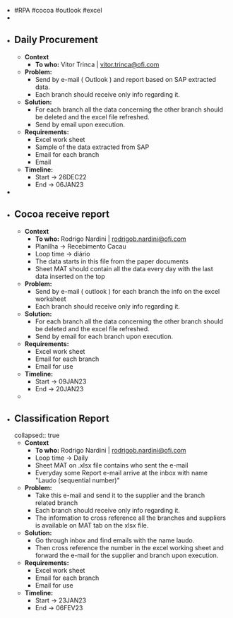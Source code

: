 - #RPA #cocoa #outlook #excel
-
- ## Daily Procurement
	- **Context**
		- **To who:** Vitor Trinca | vitor.trinca@ofi.com
	- **Problem:**
		- Send by e-mail ( Outlook ) and report based on SAP extracted data.
		- Each branch should receive only info regarding it.
	- **Solution:**
		- For each branch all the data concerning the other branch should be deleted and the excel file refreshed.
		- Send by email upon execution.
	- **Requirements:**
		- Excel work sheet
		- Sample of the data extracted from SAP
		- Email for each branch
		- Email
	- **Timeline:**
		- Start -> 26DEC22
		- End -> 06JAN23
-
- ## Cocoa receive report
	- **Context**
		- **To who:** Rodrigo Nardini | rodrigob.nardini@ofi.com
		- Planilha -> Recebimento Cacau
		- Loop time -> diário
		- The data starts in this file from the paper documents
		- Sheet MAT should contain all the data every day with the last data inserted on the top
	- **Problem:**
		- Send by e-mail ( outlook ) for each branch the info on the excel worksheet
		- Each branch should receive only info regarding it.
	- **Solution:**
		- For each branch all the data concerning the other branch should be deleted and the excel file refreshed.
		- Send by email for each branch upon execution.
	- **Requirements:**
		- Excel work sheet
		- Email for each branch
		- Email for use
	- **Timeline:**
		- Start -> 09JAN23
		- End -> 20JAN23
	-
- ## Classification Report
  collapsed:: true
	- **Context**
		- **To who:** Rodrigo Nardini | rodrigob.nardini@ofi.com
		- Loop time -> Daily
		- Sheet MAT on .xlsx file contains who sent the e-mail
		- Everyday some Report e-mail arrive at the inbox with name "Laudo (sequential number)"
	- **Problem:**
		- Take this e-mail and send it to the supplier and the branch related branch
		- Each branch should receive only info regarding it.
		- The information to cross reference all the branches and suppliers is available on MAT tab on the xlsx file.
	- **Solution:**
		- Go through inbox and find emails with the name laudo.
		- Then cross reference the number in the excel working sheet and forward the e-mail for the supplier and branch upon execution.
	- **Requirements:**
		- Excel work sheet
		- Email for each branch
		- Email for use
	- **Timeline:**
		- Start -> 23JAN23
		- End -> 06FEV23